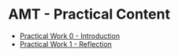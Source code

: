 # AMT - Practical Content

- [Practical Work 0 - Introduction](pw0)
- [Practical Work 1 - Reflection](pw1)
